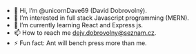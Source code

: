 - 👋 Hi, I’m @unicornDave69 (David Dobrovolný).
- 👀 I’m interested in full stack Javascript programming (MERN).
- 🌱 I’m currently learning React and Express js.
- 📫 How to reach me dejv.dobrovolny@seznam.cz.
- ⚡ Fun fact: Ant will bench press more than me.

<!---
unicornDave69/unicornDave69 is a ✨ special ✨ repository because its `README.md` (this file) appears on your GitHub profile.
You can click the Preview link to take a look at your changes.
--->

